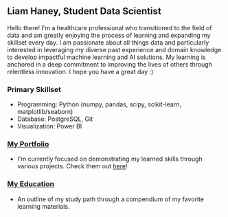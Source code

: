 ## Liam Haney, Student Data Scientist
Hello there! I'm a healthcare professional who transitioned to the field of data and am greatly enjoying the process of learning and expanding my skillset every day. I am passionate about all things data and particularly interested in leveraging my diverse past experience and domain knowledge to develop impactful machine learning and AI solutions. My learning is anchored in a deep commitment to improving the lives of others through relentless innovation. I hope you have a great day :)

### Primary Skillset
- Programming: Python (numpy, pandas, scipy, scikit-learn, matplotlib/seaborn)
- Database: PostgreSQL, Git
- Visualization: Power BI

### [My Portfolio](https://github.com/robprob/liam-portfolio/blob/main/README.md)
- I'm currently focused on demonstrating my learned skills through various projects. Check them out [here](https://github.com/robprob/liam-portfolio/blob/main/README.md)!

### [My Education](https://github.com/robprob/my-education)
- An outline of my study path through a compendium of my favorite learning materials.

